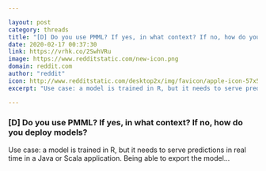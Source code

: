 ```yaml
---

layout: post
category: threads
title: "[D] Do you use PMML? If yes, in what context? If no, how do you deploy models?"
date: 2020-02-17 00:37:30
link: https://vrhk.co/2SwhVRu
image: https://www.redditstatic.com/new-icon.png
domain: reddit.com
author: "reddit"
icon: http://www.redditstatic.com/desktop2x/img/favicon/apple-icon-57x57.png
excerpt: "Use case: a model is trained in R, but it needs to serve predictions in real time in a Java or Scala application. Being able to export the model..."

---
```


### [D] Do you use PMML? If yes, in what context? If no, how do you deploy models?

Use case: a model is trained in R, but it needs to serve predictions in real time in a Java or Scala application. Being able to export the model...